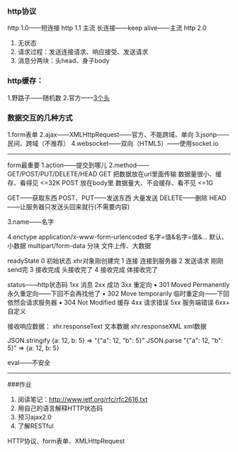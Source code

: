 ### http协议

http 1.0——短连接
http 1.1      主流  长连接——keep alive——主流
http 2.0

1. 无状态
2. 请求过程：发送连接请求、响应接受、发送请求
3. 消息分两块：头head、身子body

### http缓存：

1.野路子——随机数
2.官方——[3个头](https://developer.mozilla.org/zh-CN/docs/Web/HTTP/Caching_FAQ)

### 数据交互的几种方式

1.form表单
2.ajax——XMLHttpRequest——官方、不能跨域、单向
3.jsonp——民间、跨域（不推荐）
4.websocket——双向（HTML5）——使用socket.io

---

form最重要
1.action——提交到哪儿
2.method——GET/POST/PUT/DELETE/HEAD
  GET     把数据放在url里面传输        数据量很小、缓存、看得见        <=32K
  POST    放在body里                  数据量大、不会缓存、看不见      <=1G

  GET——获取东西
  POST、PUT——发送东西      大量发送
  DELETE——删除
  HEAD——让服务器只发送头回来就行(不需要内容)

3.name——名字

4.enctype
  application/x-www-form-urlencoded             名字=值&名字=值&...         默认、小数据
  multipart/form-data                           分块                       文件上传、大数据



readyState
0   初始状态      xhr对象刚创建完
1   连接          连接到服务器
2   发送请求      刚刚send完
3   接收完成      头接收完了
4   接收完成      体接收完了



status——http状态码
1xx     消息
2xx     成功
3xx     重定向
▪ 301 Moved Permanently       永久重定向——下回不会再找他了
▪ 302 Move temporarily        临时重定向——下回依然会请求服务器
▪ 304 Not Modified            缓存
4xx     请求错误
5xx     服务端错误
6xx+    自定义



接收响应数据：
xhr.responseText    文本数据
xhr.responseXML     xml数据



JSON.stringify        {a: 12, b: 5}   =>    "{\"a\": 12, \"b\": 5}"
JSON.parse            "{\"a\": 12, \"b\": 5}" => {a: 12, b: 5}

eval——不安全





---

###作业

1. 阅读笔记：http://www.ietf.org/rfc/rfc2616.txt
2. 用自己的语言解释HTTP状态码
3. 预习ajax2.0
4. 了解RESTful

HTTP协议、form表单、XMLHttpRequest
